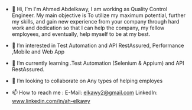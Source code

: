 - 👋 Hi, I’m I'm Ahmed Abdelkawy, I am working as Quality Control Engineer.
         My main objective is To utilize my maximum potential, further my skills, and
         gain new experience from your company through hard work and dedication so 
         that I can help the company, my fellow employees, 
         and eventually, help myself to be at my best.
         
- 👀 I’m interested in Test Automation and API RestAssured, Performance ,Mobile and Web App
- 🌱 I’m currently learning .Test Automation (Selenium & Appium) and API RestAssured.
- 💞️ I’m looking to collaborate on Any types of helping employes 
- 📫 How to reach me :
    E-Mail: elkawy2@gmail.com
    LinkedIn: www.linkedin.com/in/ah-elkawy

<!---
AhmedAbdelkawy-hub/AhmedAbdelkawy-hub is a ✨ special ✨ repository because its `README.md` (this file) appears on your GitHub profile.
You can click the Preview link to take a look at your changes.
--->
